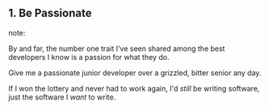 <!-- .slide: data-background="resources/passion.jpg" -->

## 1. Be Passionate

note:

By and far, the number one trait I've seen shared among the best developers I know is a passion for what they do.

Give me a passionate junior developer over a grizzled, bitter senior any day.

If I won the lottery and never had to work again, I'd *still* be writing software, just the software I *want* to write.
